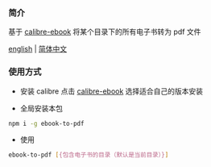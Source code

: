 ### 简介

基于 [calibre-ebook](https://calibre-ebook.com/download) 将某个目录下的所有电子书转为 pdf 文件

[english](./README.md) | [简体中文](./README.zh-cn.md)

### 使用方式

- 安装 calibre
  点击 [calibre-ebook](https://calibre-ebook.com/download) 选择适合自己的版本安装

- 全局安装本包

```sh
npm i -g ebook-to-pdf
```

- 使用

```sh
ebook-to-pdf [{包含电子书的目录（默认是当前目录）}]
```
